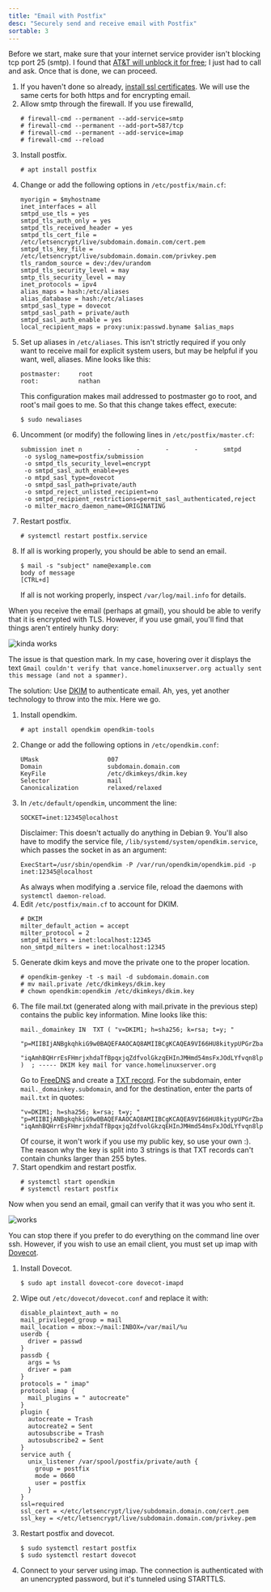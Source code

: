 ```yaml
---
title: "Email with Postfix"
desc: "Securely send and receive email with Postfix"
sortable: 3
---
```


Before we start, make sure that your internet service provider isn't blocking tcp port 25 (smtp). I found that [AT&T will unblock it for free](http://www.ka9q.net/Uverse/port25.html); I just had to call and ask. Once that is done, we can proceed.
1. If you haven't done so already, [install ssl certificates](ssl-with-letsencrypt.html). We will use the same certs for both https and for encrypting email.
2. Allow smtp through the firewall. If you use firewalld,
	```
	# firewall-cmd --permanent --add-service=smtp
	# firewall-cmd --permanent --add-port=587/tcp
	# firewall-cmd --permanent --add-service=imap
	# firewall-cmd --reload
	```
3. Install postfix.
	```
	# apt install postfix
	```
4. Change or add the following options in `/etc/postfix/main.cf`:
	```
	myorigin = $myhostname
	inet_interfaces = all
	smtpd_use_tls = yes
	smtpd_tls_auth_only = yes
	smtpd_tls_received_header = yes
	smtpd_tls_cert_file = /etc/letsencrypt/live/subdomain.domain.com/cert.pem
	smtpd_tls_key_file = /etc/letsencrypt/live/subdomain.domain.com/privkey.pem
	tls_random_source = dev:/dev/urandom
	smtpd_tls_security_level = may
	smtp_tls_security_level = may
	inet_protocols = ipv4
	alias_maps = hash:/etc/aliases
	alias_database = hash:/etc/aliases
	smtpd_sasl_type = dovecot
	smtpd_sasl_path = private/auth
	smtpd_sasl_auth_enable = yes
	local_recipient_maps = proxy:unix:passwd.byname $alias_maps
	```
5. Set up aliases in `/etc/aliases`. This isn't strictly required if you only want to receive mail for explicit system users, but may be helpful if you want, well, aliases. Mine looks like this:
	```
	postmaster:     root
	root:           nathan
	```
	This configuration makes mail addressed to postmaster go to root, and root's mail goes to me. So that this change takes effect, execute:
	```
	$ sudo newaliases
	```
5. Uncomment (or modify) the following lines in `/etc/postfix/master.cf`:
	```
	submission inet n       -       -       -       -       smtpd
	 -o syslog_name=postfix/submission
	 -o smtpd_tls_security_level=encrypt
	 -o smtpd_sasl_auth_enable=yes
	 -o mtpd_sasl_type=dovecot
	 -o smtpd_sasl_path=private/auth
	 -o smtpd_reject_unlisted_recipient=no 
	 -o smtpd_recipient_restrictions=permit_sasl_authenticated,reject
	 -o milter_macro_daemon_name=ORIGINATING
	```
6. Restart postfix.
	```
	# systemctl restart postfix.service
	```
7. If all is working properly, you should be able to send an email.
	```
	$ mail -s "subject" name@example.com
	body of message
	[CTRL+d]
	```
	If all is not working properly, inspect `/var/log/mail.info` for details.

When you receive the email (perhaps at gmail), you should be able to verify that it is encrypted with TLS. However, if you use gmail, you'll find that things aren't entirely hunky dory:

![kinda works](/assets/no-dkms.png)

The issue is that question mark. In my case, hovering over it displays the text `Gmail couldn't verify that vance.homelinuxserver.org actually sent this message (and not a spammer).`

The solution: Use [DKIM](http://www.dkim.org/) to authenticate email. Ah, yes, yet another technology to throw into the mix. Here we go.
1. Install opendkim.
	```
	# apt install opendkim opendkim-tools
	```
2. Change or add the following options in `/etc/opendkim.conf`:
	```
	UMask                   007
	Domain                  subdomain.domain.com
	KeyFile                 /etc/dkimkeys/dkim.key
	Selector                mail
	Canonicalization        relaxed/relaxed
	```
3. In `/etc/default/opendkim`, uncomment the line:
	```
	SOCKET=inet:12345@localhost
	```
	Disclaimer: This doesn't actually do anything in Debian 9. You'll also have to modify the service file, `/lib/systemd/system/opendkim.service`, which passes the socket in as an argument:
	```
	ExecStart=/usr/sbin/opendkim -P /var/run/opendkim/opendkim.pid -p inet:12345@localhost
	```
	As always when modifying a .service file, reload the daemons with `systemctl daemon-reload`.
4. Edit `/etc/postfix/main.cf` to account for DKIM.
	```
	# DKIM
	milter_default_action = accept
	milter_protocol = 2
	smtpd_milters = inet:localhost:12345
	non_smtpd_milters = inet:localhost:12345
	```
5. Generate dkim keys and move the private one to the proper location.
	```
	# opendkim-genkey -t -s mail -d subdomain.domain.com
	# mv mail.private /etc/dkimkeys/dkim.key
	# chown opendkim:opendkim /etc/dkimkeys/dkim.key
	```
6. The file mail.txt (generated along with mail.private in the previous step) contains the public key information. Mine looks like this:
	```
	mail._domainkey	IN	TXT	( "v=DKIM1; h=sha256; k=rsa; t=y; "
		"p=MIIBIjANBgkqhkiG9w0BAQEFAAOCAQ8AMIIBCgKCAQEA9VI66HU8kitypUPGrZbajuWM1tqCDhLuPafk5JMItKIspdBhTO8YxXj2we01Yba21H0JCjROroy23I0r2XT2tmkfsY4q3KhsZlV/UUEH1RohLjmEOYqtRJATUtEdJxG0Pp3KW96L4fTHaabzXsDcdVyJE++I/OvU9NL+UUw4izbYzadBOrU0IDqDoD86Kv5OO3WMK1VNQ97qss"
		"iqAmhBQHrrEsFHmrjxhdaTfBpqxjqZdfvolGkzqEHInJMHmd54msFxJOdLYfvqn8lp6B5+J0islBisAd36wpNxWry8AwB7McxtK9nn+z4s/FYKGaqykaaAYXyer52FPhuM1u1SDwIDAQAB" )  ; ----- DKIM key mail for vance.homelinuxserver.org
	```
	Go to [FreeDNS](https://freedns.afraid.org/) and create a [TXT record](https://en.wikipedia.org/wiki/TXT_record). For the subdomain, enter `mail._domainkey.subdomain`, and for the destination, enter the parts of `mail.txt` in quotes:
	```
	"v=DKIM1; h=sha256; k=rsa; t=y; " "p=MIIBIjANBgkqhkiG9w0BAQEFAAOCAQ8AMIIBCgKCAQEA9VI66HU8kitypUPGrZbajuWM1tqCDhLuPafk5JMItKIspdBhTO8YxXj2we01Yba21H0JCjROroy23I0r2XT2tmkfsY4q3KhsZlV/UUEH1RohLjmEOYqtRJATUtEdJxG0Pp3KW96L4fTHaabzXsDcdVyJE++I/OvU9NL+UUw4izbYzadBOrU0IDqDoD86Kv5OO3WMK1VNQ97qss" "iqAmhBQHrrEsFHmrjxhdaTfBpqxjqZdfvolGkzqEHInJMHmd54msFxJOdLYfvqn8lp6B5+J0islBisAd36wpNxWry8AwB7McxtK9nn+z4s/FYKGaqykaaAYXyer52FPhuM1u1SDwIDAQAB"
	```
	Of course, it won't work if you use my public key, so use your own :). The reason why the key is split into 3 strings is that TXT records can't contain chunks larger than 255 bytes.
7. Start opendkim and restart postfix.
	```
	# systemctl start opendkim
	# systemctl restart postfix
	```

Now when you send an email, gmail can verify that it was you who sent it.

![works](/assets/with-dkms.png)

You can stop there if you prefer to do everything on the command line over ssh. However, if you wish to use an email client, you must set up imap with [Dovecot](https://dovecot.org/).
1. Install Dovecot.
	```
	$ sudo apt install dovecot-core dovecot-imapd
	```
2. Wipe out `/etc/dovecot/dovecot.conf` and replace it with:
	```
	disable_plaintext_auth = no
	mail_privileged_group = mail
	mail_location = mbox:~/mail:INBOX=/var/mail/%u
	userdb {
	  driver = passwd
	}
	passdb {
	  args = %s
	  driver = pam
	}
	protocols = " imap"
	protocol imap {
	  mail_plugins = " autocreate"
	}
	plugin {
	  autocreate = Trash
	  autocreate2 = Sent
	  autosubscribe = Trash
	  autosubscribe2 = Sent
	}
	service auth {
	  unix_listener /var/spool/postfix/private/auth {
	    group = postfix
	    mode = 0660
	    user = postfix
	  }
	}
	ssl=required
	ssl_cert = </etc/letsencrypt/live/subdomain.domain.com/cert.pem
	ssl_key = </etc/letsencrypt/live/subdomain.domain.com/privkey.pem
	```

3. Restart postfix and dovecot.
	```
	$ sudo systemctl restart postfix
	$ sudo systemctl restart dovecot
	```
4. Connect to your server using imap. The connection is authenticated with an unencrypted password, but it's tunneled using STARTTLS.

